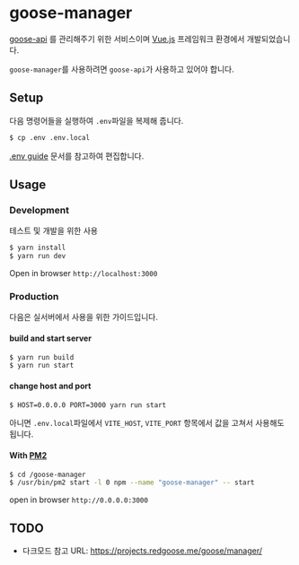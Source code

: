 # goose-manager

[goose-api](https://github.com/redgoose-dev/goose-api) 를 관리해주기 위한 서비스이며 [Vue.js](https://vuejs.org/) 프레임워크 환경에서 개발되었습니다.

`goose-manager`를 사용하려면 `goose-api`가 사용하고 있어야 합니다.


## Setup

다음 명령어들을 실행하여 `.env`파일을 복제해 줍니다.

```bash
$ cp .env .env.local
```

[.env guide](https://github.com/redgoose-dev/goose-manager/wiki/.env-guide) 문서를 참고하여 편집합니다.


## Usage

### Development

테스트 및 개발을 위한 사용

```bash
$ yarn install
$ yarn run dev
```

Open in browser `http://localhost:3000`

### Production

다음은 실서버에서 사용을 위한 가이드입니다.

#### build and start server

```bash
$ yarn run build
$ yarn run start
```

#### change host and port

```bash
$ HOST=0.0.0.0 PORT=3000 yarn run start
```

아니면 `.env.local`파일에서 `VITE_HOST`, `VITE_PORT` 항목에서 값을 고쳐서 사용해도 됩니다.

#### With [PM2](http://pm2.keymetrics.io)

```bash
$ cd /goose-manager
$ /usr/bin/pm2 start -l 0 npm --name "goose-manager" -- start
```

open in browser `http://0.0.0.0:3000`


## TODO

- 다크모드 참고 URL: https://projects.redgoose.me/goose/manager/
